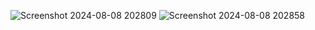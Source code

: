 ![Screenshot 2024-08-08 202809](https://github.com/user-attachments/assets/7d0eb2cb-cbae-4802-9855-e053c0bc89bf)
![Screenshot 2024-08-08 202858](https://github.com/user-attachments/assets/55a7c112-3804-475b-99e1-747659656cc8)
